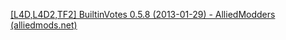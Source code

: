 [\[L4D,L4D2,TF2\] BuiltinVotes 0.5.8 (2013-01-29) - AlliedModders (alliedmods.net)](https://forums.alliedmods.net/showthread.php?t=162164)

